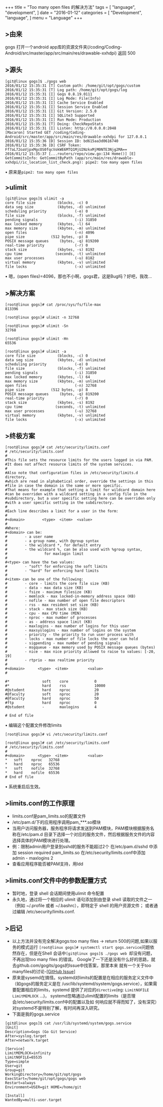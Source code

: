 +++
title = "Too many open files 的解决方法"
tags = [
    "language",
    "development",
]
date = "2016-01-12"
categories = [
    "Development",
    "language",
]
menu = "Language"
+++

## >由来

gogs 打开一个android app库的资源文件夹(/coding/Coding-Android/src/master/app/src/main/res/drawable-xxhdpi)
返回 500
<!--more-->
## >源头
```
[git@linux gogs]$ ./gogs web
2016/01/12 15:35:31 [T] Custom path: /home/git/opt/gogs/custom
2016/01/12 15:35:31 [T] Log path: /home/git/opt/gogs/log
2016/01/12 15:35:31 [I] Gogs 0.8.19.0111
2016/01/12 15:35:31 [I] Log Mode: File(Info)
2016/01/12 15:35:31 [I] Cache Service Enabled
2016/01/12 15:35:31 [I] Session Service Enabled
2016/01/12 15:35:31 [I] Git Version: 2.5.0
2016/01/12 15:35:31 [I] SQLite3 Supported
2016/01/12 15:35:31 [I] Run Mode: Production
2016/01/12 15:35:31 [T] Doing: CheckRepoStats
2016/01/12 15:35:31 [I] Listen: http://0.0.0.0:2048
[Macaron] Started GET /coding/Coding-Android/src/master/app/src/main/res/drawable-xxhdpi for 127.0.0.1
2016/01/12 15:35:36 [D] Session ID: bd615aa3d0616740
2016/01/12 15:35:36 [D] CSRF Token: Ff7aL72oaVjpxMgcOS0fqcVokWE6MTQ1MjU2NzkxMjM0NTE3Njg2MA==
2016/01/12 15:35:37 [...routers/repo/view.go:134 Home()] [E] GetCommitsInfo: GetCommitByPath (app/src/main/res/drawable-xxhdpi//ic_location_list_check.png): pipe2: too many open files

```

&bull; 原来是```pipe2: too many open files```

## >ulimit

```
[git@linux gogs]$ ulimit -a
core file size          (blocks, -c) 0
data seg size           (kbytes, -d) unlimited
scheduling priority             (-e) 0
file size               (blocks, -f) unlimited
pending signals                 (-i) 31850
max locked memory       (kbytes, -l) 64
max memory size         (kbytes, -m) unlimited
open files                      (-n) 4096
pipe size            (512 bytes, -p) 8
POSIX message queues     (bytes, -q) 819200
real-time priority              (-r) 0
stack size              (kbytes, -s) 8192
cpu time               (seconds, -t) unlimited
max user processes              (-u) 8182
virtual memory          (kbytes, -v) unlimited
file locks                      (-x) unlimited
```

&bull; 嗯，(open files)=4096，那也不小啊，gogs君，这是Bug吗？好吧，我改...

## >解决方案

```
[root@linux gogs]# cat /proc/sys/fs/file-max
813396

[root@linux gogs]# ulimit -n 32768

[root@linux gogs]# ulimit -Sn
32768

[root@linux gogs]# ulimit -Hn
65536

[root@linux gogs]# ulimit -a
core file size          (blocks, -c) 0
data seg size           (kbytes, -d) unlimited
scheduling priority             (-e) 0
file size               (blocks, -f) unlimited
pending signals                 (-i) 31850
max locked memory       (kbytes, -l) 64
max memory size         (kbytes, -m) unlimited
open files                      (-n) 32768
pipe size            (512 bytes, -p) 8
POSIX message queues     (bytes, -q) 819200
real-time priority              (-r) 0
stack size              (kbytes, -s) 8192
cpu time               (seconds, -t) unlimited
max user processes              (-u) 32768
virtual memory          (kbytes, -v) unlimited
file locks                      (-x) unlimited
```

## >终极方案

```
[root@linux gogs]# cat /etc/security/limits.conf
# /etc/security/limits.conf
#
#This file sets the resource limits for the users logged in via PAM.
#It does not affect resource limits of the system services.
#
#Also note that configuration files in /etc/security/limits.d directory,
#which are read in alphabetical order, override the settings in this
#file in case the domain is the same or more specific.
#That means for example that setting a limit for wildcard domain here
#can be overriden with a wildcard setting in a config file in the
#subdirectory, but a user specific setting here can be overriden only
#with a user specific setting in the subdirectory.
#
#Each line describes a limit for a user in the form:
#
#<domain>        <type>  <item>  <value>
#
#Where:
#<domain> can be:
#        - a user name
#        - a group name, with @group syntax
#        - the wildcard *, for default entry
#        - the wildcard %, can be also used with %group syntax,
#                 for maxlogin limit
#
#<type> can have the two values:
#        - "soft" for enforcing the soft limits
#        - "hard" for enforcing hard limits
#
#<item> can be one of the following:
#        - core - limits the core file size (KB)
#        - data - max data size (KB)
#        - fsize - maximum filesize (KB)
#        - memlock - max locked-in-memory address space (KB)
#        - nofile - max number of open file descriptors
#        - rss - max resident set size (KB)
#        - stack - max stack size (KB)
#        - cpu - max CPU time (MIN)
#        - nproc - max number of processes
#        - as - address space limit (KB)
#        - maxlogins - max number of logins for this user
#        - maxsyslogins - max number of logins on the system
#        - priority - the priority to run user process with
#        - locks - max number of file locks the user can hold
#        - sigpending - max number of pending signals
#        - msgqueue - max memory used by POSIX message queues (bytes)
#        - nice - max nice priority allowed to raise to values: [-20, 19]
#        - rtprio - max realtime priority
#
#<domain>      <type>  <item>         <value>
#

#*               soft    core            0
#*               hard    rss             10000
#@student        hard    nproc           20
#@faculty        soft    nproc           20
#@faculty        hard    nproc           50
#ftp             hard    nproc           0
#@student        -       maxlogins       4

# End of file
```

&bull; 编辑这个配置文件修改limits

```
[root@linux gogs]# vi /etc/security/limits.conf

[root@linux gogs]# cat /etc/security/limits.conf
# /etc/security/limits.conf
#
#<domain>      <type>  <item>         <value>
*   soft    nproc   32768
*   hard    nproc   65536
*   soft    nofile  32768
*   hard    nofile  65536
# End of file
```
&bull; 系统重启后生效。

## >limits.conf的工作原理

* limits.conf是pam_limits.so的配置文件
* /etc/pam.d/下的应用程序调用pam_***.so模块
* 当用户访问服务器，服务程序将请求发送到PAM模块，PAM模块根据服务名称在/etc/pam.d
  目录下选择一个对应的服务文件，然后根据服务文件的内容选择具体的PAM模块进行处理。
* 例：限制admin用户登录到sshd的服务不能超过2个
  在/etc/pam.d/sshd 中添加 session required pam_limits.so
  在/etc/security/limits.conf中添加 admin - maxlogins 2
* 查看应用程序能否被PAM支持，用ldd

## >limits.conf文件中的参数配置方式
* 暂时地，登录 shell 会话期间使用ulimit 命令配置
* 永久地，通过将一个相应的 ulimit 语句添加到由登录 shell 读取的文件之一
  （例如 ~/.profile 或者 ~/.bashrc），即特定于 shell 的用户资源文件；
  或者通过编辑 /etc/security/limits.conf.

## >后记
* 以上方法并没有完全解决gogs:too many files -> return 500的问题,如果以服务的模式运行
  ```[root@linux gogs]# systemctl start gogs.service```问题依然存在，但是在Shell
  会话中```[git@linux gogs]$ ./gogs web ```却没有问题，不再出现too many files 的错误。
  Google了一下还是没有什么好的思路，就去github.com/gogits/gogs的Issue中找答案，那里本来
  就有一个关于too manyfiles的讨论-[[GitHub Issue]](https://github.com/gogits/gogs/issues/1270)
* 原来是sysemd在搞怪。systemd对limits的配置是在相应的服务定义文件中（如gogs的服务定义是在
  /usr/lib/systemd/system/gogs.service），如果需要配置相应的limits，systemd
  提供了对应的```directive```(eg: ```LimitNOFILE``` ```LimitMEMLOCK``` ...)，
  systemd忽略通过ulimit配置的limits（是否理会/etc/security/limits.conf中的配置以及如
  何响应就不得而知了，没有深究）对systemd不是特别了解，有时间再深入研究。
* 下面是我的gogs.service

```
[git@linux gogs]$ cat /usr/lib/systemd/system/gogs.service
[Unit]
Description=Gogs (Go Git Service)
After=syslog.target
After=network.target

[Service]
LimitMEMLOCK=infinity
LimitNOFILE=65535
Type=simple
User=git
Group=git
WorkingDirectory=/home/git/opt/gogs
ExecStart=/home/git/opt/gogs/gogs web
Restart=always
Environment=USER=git HOME=/home/git

[Install]
WantedBy=multi-user.target
```
